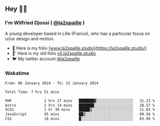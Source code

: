 ## Hey 👋🏾
### I'm Wilfried Djossi ( <a href="https://twitter.com/la2spaille/" target="_blank">@la2spaille</a> )
A young developer based in Lille (France), who has a particular focus on ui/ux design and motion.

- 🎨 Here is my folio [www.la2spaille.studio](https://la2spaille.studio/)
- 🎨' Here is my old folio [v0.la2spaille.studio](https://v0.la2spaille.studio/)
- 🐦 My twitter account [@la2spaille](https://twitter.com/la2spaille/)

### Wakatime
<!--START_SECTION:waka-->

```txt
From: 06 January 2024 - To: 13 January 2024

Total Time: 7 hrs 51 mins

PHP               2 hrs 27 mins   ███████▓░░░░░░░░░░░░░░░░░   31.23 %
Astro             2 hrs 14 mins   ███████░░░░░░░░░░░░░░░░░░   28.57 %
SCSS              1 hr 39 mins    █████▒░░░░░░░░░░░░░░░░░░░   21.01 %
JavaScript        45 mins         ██▒░░░░░░░░░░░░░░░░░░░░░░   09.56 %
CSS               18 mins         █░░░░░░░░░░░░░░░░░░░░░░░░   03.98 %
```

<!--END_SECTION:waka-->
<!--
**la2spaille/la2spaille** is a ✨ _special_ ✨ repository because its `README.md` (this file) appears on your GitHub profile.

Here are some ideas to get you started:

- 🔭 I’m currently working on ...
- 🌱 I’m currently learning ...
- 👯 I’m looking to collaborate on ...
- 🤔 I’m looking for help with ...
- 💬 Ask me about ...
- 📫 How to reach me: ...
- 😄 Pronouns: ...
- ⚡ Fun fact: ...
-->
